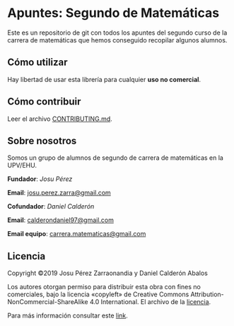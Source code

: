 # Apuntes: Segundo de Matemáticas
Este es un repositorio de git con todos los apuntes del segundo curso de la carrera de matemáticas que hemos conseguido recopilar algunos alumnos.

## Cómo utilizar
Hay libertad de usar esta librería para cualquier __uso no comercial__.

## Cómo contribuir
Leer el archivo [CONTRIBUTING.md](https://github.com/CauchyNewton/carrera-mate-2/blob/master/CONTRIBUTING.md).

## Sobre nosotros
Somos un grupo de alumnos de segundo de carrera de matemáticas en la UPV/EHU.

__Fundador__: _Josu Pérez_

__Email__:    josu.perez.zarra@gmail.com

__Cofundador__: _Daniel Calderón_

__Email__:   calderondaniel97@gmail.com

__Email equipo__: carrera.matematicas@gmail.com

## Licencia
Copyright ©2019 Josu Pérez Zarraonandia y Daniel Calderón Abalos

Los autores otorgan permiso para distribuir esta obra con fines no
comerciales, bajo la licencia «copyleft» de Creative Commons
Attribution-NonCommercial-ShareAlike 4.0 International. El archivo de la [licencia](https://github.com/Apuntes-Matematicas/carrera-mate-2/blob/master/LICENSE).

Para más información consultar este [link](http://creativecommons.org/licenses/by-nc-sa/4.0/legalcode).
